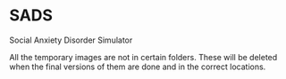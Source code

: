 # SADS
Social Anxiety Disorder Simulator

All the temporary images are not in certain folders. These will be deleted when the final versions of them are done and in the correct locations.
